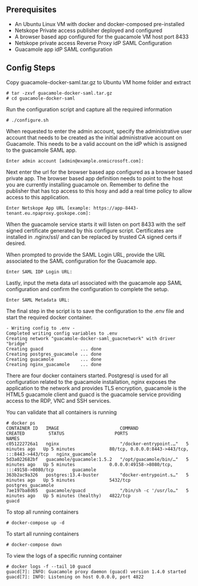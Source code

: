 Prerequisites
-------------
* An Ubuntu Linux VM with docker and docker-composed pre-installed
* Netskope Private access publisher deployed and configured
* A browser based app configured for the guacamole VM host port 8433
* Netskope private access Reverse Proxy idP SAML Configuration
* Guacamole app idP SAML configuration 

Config Steps
-----
Copy guacamole-docker-saml.tar.gz to Ubuntu VM home folder and extract
```
# tar -zxvf guacamole-docker-saml.tar.gz
# cd guacamole-docker-saml
```

Run the configuration script and capture all the required information
```
# ./configure.sh
```
When requested to enter the admin account, specify the administrative user account that needs to be created as the initial administrative account on Guacamole. This needs to be a valid account on the idP which is assigned to the guacamole SAML app.
```
Enter admin account [admin@example.onmicrosoft.com]: 
```
Next enter the url for the browser based app configured as a browser based private app. The browser based app definition needs to point to the host you are currently installing guacamole on. Remember to define the publisher that has tcp access to this hosy and add a real time policy to allow access to this application.
```
Enter Netskope App URL [example: https://app-8443-tenant.eu.npaproxy.goskope.com]: 
```
When the guacamole service starts it will listen on port 8433 with the self signed certificate generated by this configure script.
Certificates are installed in .nginx/ssl/ and can be replaced by trusted CA signed certs if desired.

When prompted to provide the SAML Login URL, provide the URL associated to the SAML configuration for the Guacamole app. 
```
Enter SAML IDP Login URL:
```

Lastly, input the meta data url associated with the guacamole app SAML configuration and confirm the configuration to complete the setup.
```
Enter SAML Metadata URL:
```

The final step in the script is to save the configuration to the .env file and start the required docker container. 
```
- Writing config to .env -
Completed writing config variables to .env
Creating network "guacamole-docker-saml_guacnetwork" with driver "bridge"
Creating guacd              ... done
Creating postgres_guacamole ... done
Creating guacamole          ... done
Creating nginx_guacamole    ... done
```

There are four docker containers started. Postgresql is used for all configuration related to the guacamole installation, nginx exposes the application to the network and provides TLS encryption, guacamole is the HTML5 guacamole client and guacd is the guacamole service providing access to the RDP, VNC and SSH services. 

You can validate that all containers is running
```
# docker ps
CONTAINER ID   IMAGE                       COMMAND                  CREATED         STATUS                   PORTS                                             NAMES
c051222726a1   nginx                       "/docker-entrypoint.…"   5 minutes ago   Up 5 minutes             80/tcp, 0.0.0.0:8443->443/tcp, :::8443->443/tcp   nginx_guacamole
5d3a022682bf   guacamole/guacamole:1.5.2   "/opt/guacamole/bin/…"   5 minutes ago   Up 5 minutes             0.0.0.0:49158->8080/tcp, :::49158->8080/tcp       guacamole
363b2ac9a326   postgres:13.4-buster        "docker-entrypoint.s…"   5 minutes ago   Up 5 minutes             5432/tcp                                          postgres_guacamole
7ae197ba8d65   guacamole/guacd             "/bin/sh -c '/usr/lo…"   5 minutes ago   Up 5 minutes (healthy)   4822/tcp                                          guacd
```

To stop all running containers
```
# docker-compose up -d
```

To start all running containers
```
# docker-compose down
```

To view the logs of a specific running container
```
# docker logs -f --tail 10 guacd
guacd[7]: INFO:	Guacamole proxy daemon (guacd) version 1.4.0 started
guacd[7]: INFO:	Listening on host 0.0.0.0, port 4822
```
